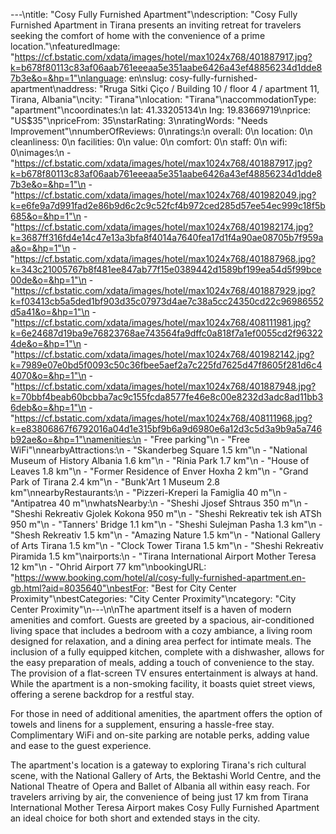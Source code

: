 ---\ntitle: "Cosy Fully Furnished Apartment"\ndescription: "Cosy Fully Furnished Apartment in Tirana presents an inviting retreat for travelers seeking the comfort of home with the convenience of a prime location."\nfeaturedImage: "https://cf.bstatic.com/xdata/images/hotel/max1024x768/401887917.jpg?k=b678f80113c83af06aab761eeeaa5e351aabe6426a43ef48856234d1dde87b3e&o=&hp=1"\nlanguage: en\nslug: cosy-fully-furnished-apartment\naddress: "Rruga Sitki Çiço / Building 10 / floor 4 / apartment 11, Tirana, Albania"\ncity: "Tirana"\nlocation: "Tirana"\naccommodationType: "apartment"\ncoordinates:\n  lat: 41.33205134\n  lng: 19.83669719\nprice: "US$35"\npriceFrom: 35\nstarRating: 3\nratingWords: "Needs Improvement"\nnumberOfReviews: 0\nratings:\n  overall: 0\n  location: 0\n  cleanliness: 0\n  facilities: 0\n  value: 0\n  comfort: 0\n  staff: 0\n  wifi: 0\nimages:\n  - "https://cf.bstatic.com/xdata/images/hotel/max1024x768/401887917.jpg?k=b678f80113c83af06aab761eeeaa5e351aabe6426a43ef48856234d1dde87b3e&o=&hp=1"\n  - "https://cf.bstatic.com/xdata/images/hotel/max1024x768/401982049.jpg?k=e6fe9a7d991fad2e86b9d6c2c9c52fcf4b972ced285d57ee54ec999c18f5b685&o=&hp=1"\n  - "https://cf.bstatic.com/xdata/images/hotel/max1024x768/401982174.jpg?k=3687ff316fd4e14c47e13a3bfa8f4014a7640fea17d1f4a90ae08705b7f959aa&o=&hp=1"\n  - "https://cf.bstatic.com/xdata/images/hotel/max1024x768/401887968.jpg?k=343c21005767b8f481ee847ab77f15e0389442d1589bf199ea54d5f99bce00de&o=&hp=1"\n  - "https://cf.bstatic.com/xdata/images/hotel/max1024x768/401887929.jpg?k=f03413cb5a5ded1bf903d35c07973d4ae7c38a5cc24350cd22c96986552d5a41&o=&hp=1"\n  - "https://cf.bstatic.com/xdata/images/hotel/max1024x768/408111981.jpg?k=6e24687d19ba9e76823768ae743564fa9dffc0a818f7a1ef0055cd2f963224de&o=&hp=1"\n  - "https://cf.bstatic.com/xdata/images/hotel/max1024x768/401982142.jpg?k=7989e07e0bd5f0093c50c36fbee5aef2a7c225fd7625d47f8605f281d6c44070&o=&hp=1"\n  - "https://cf.bstatic.com/xdata/images/hotel/max1024x768/401887948.jpg?k=70bbf4beab60bcbba7ac9c155fcda8577fe46e8c00e8232d3adc8ad11bb36deb&o=&hp=1"\n  - "https://cf.bstatic.com/xdata/images/hotel/max1024x768/408111968.jpg?k=e83806867f6792016a04d1e315bf9b6a9d6980e6a12d3c5d3a9b9a5a746b92ae&o=&hp=1"\namenities:\n  - "Free parking"\n  - "Free WiFi"\nnearbyAttractions:\n  - "Skanderbeg Square 1.5 km"\n  - "National Museum of History Albania 1.6 km"\n  - "Rinia Park 1.7 km"\n  - "House of Leaves 1.8 km"\n  - "Former Residence of Enver Hoxha 2 km"\n  - "Grand Park of Tirana 2.4 km"\n  - "Bunk'Art 1 Museum 2.8 km"\nnearbyRestaurants:\n  - "Pizzeri-Kreperi la Famiglia 40 m"\n  - "Antipatrea 40 m"\nwhatsNearby:\n  - "Sheshi Jjosef Shtraus 350 m"\n  - "Sheshi Rekreativ Gjolek Kokona 950 m"\n  - "Sheshi Rekreativ tek ish ATSh 950 m"\n  - "Tanners' Bridge 1.1 km"\n  - "Sheshi Sulejman Pasha 1.3 km"\n  - "Shesh Rekreativ 1.5 km"\n  - "Amazing Nature 1.5 km"\n  - "National Gallery of Arts Tirana 1.5 km"\n  - "Clock Tower Tirana 1.5 km"\n  - "Sheshi Rekreativ Piramida 1.5 km"\nairports:\n  - "Tirana International Airport Mother Teresa 12 km"\n  - "Ohrid Airport 77 km"\nbookingURL: "https://www.booking.com/hotel/al/cosy-fully-furnished-apartment.en-gb.html?aid=8035640"\nbestFor: "Best for City Center Proximity"\nbestCategories: "City Center Proximity"\ncategory: "City Center Proximity"\n---\n\nThe apartment itself is a haven of modern amenities and comfort. Guests are greeted by a spacious, air-conditioned living space that includes a bedroom with a cozy ambiance, a living room designed for relaxation, and a dining area perfect for intimate meals. The inclusion of a fully equipped kitchen, complete with a dishwasher, allows for the easy preparation of meals, adding a touch of convenience to the stay. The provision of a flat-screen TV ensures entertainment is always at hand. While the apartment is a non-smoking facility, it boasts quiet street views, offering a serene backdrop for a restful stay.

For those in need of additional amenities, the apartment offers the option of towels and linens for a supplement, ensuring a hassle-free stay. Complimentary WiFi and on-site parking are notable perks, adding value and ease to the guest experience.

The apartment's location is a gateway to exploring Tirana's rich cultural scene, with the National Gallery of Arts, the Bektashi World Centre, and the National Theatre of Opera and Ballet of Albania all within easy reach. For travelers arriving by air, the convenience of being just 17 km from Tirana International Mother Teresa Airport makes Cosy Fully Furnished Apartment an ideal choice for both short and extended stays in the city.